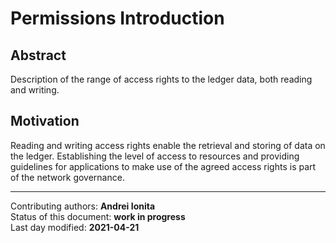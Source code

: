 # Permissions Introduction

## Abstract

Description of the range of access rights to the ledger data, both reading and writing. 
    
## Motivation

Reading and writing access rights enable the retrieval and storing of data on the ledger. Establishing the level of access to resources and providing guidelines for applications to make use of the agreed access rights is part of the network governance. 
    

________

Contributing authors:  **Andrei Ionita**   
Status of this document: **work in progress**    
Last day modified: **2021-04-21**  

